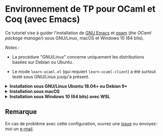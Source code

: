 # Environnement de TP pour OCaml et Coq (avec Emacs)

Ce tutoriel vise à guider l'installation de [GNU
Emacs](https://www.gnu.org/software/emacs/) et
[opam](https://opam.ocaml.org/) (*the OCaml package manager*)
sous GNU/Linux, macOS et Windows 10 (64 bits).

*Notes :*

* La procédure "GNU/Linux" concerne uniquement les distributions basées sur Debian ou Ubuntu.

* Le mode `learn-ocaml.el` (qui requiert `learn-ocaml-client`) a été surtout testé sous GNU/Linux jusqu'à présent.

<details><summary><b>Installation sous GNU/Linux Ubuntu 18.04+ ou Debian 9+</b></summary>

(*Ces composants sont déjà installés sur les PC de l'UPS, sauter alors
ces 5 étapes.*)

1. Installer `emacs` (version `>= 25.1`) et `rlwrap` (*optionnel*) :

        sudo apt-get update
        sudo apt-get install emacs25 rlwrap

1. Installer les dépendances d'`opam` :

        sudo apt-get install aspcud bubblewrap build-essential curl git m4 tar unzip
        sudo apt-get install pkg-config libssl-dev

1. Installer `opam` 2.0 (comme les paquets Debian/Ubuntu sont trop
   anciens, mieux vaut utiliser le [script d'installation
   officiel](https://opam.ocaml.org/doc/Install.html)) :

        curl -fOL https://github.com/ocaml/opam/raw/master/shell/install.sh
        sh ./install.sh

1. Configurer `opam` puis installer `merlin` et `coq` :

        opam init --auto-setup --bare
        opam switch create 4.05.0 ocaml-base-compiler.4.05.0
        eval $(opam env)
        opam install -y merlin
        
        opam repo add --all-switches --set-default coq-released https://coq.inria.fr/opam/released
        opam pin add -n -k version coq 8.12.2
        opam install -j 2 coq

   **Ne pas exécuter `opam user-setup install`**.

1. **Optionnel** : installer `learn-ocaml-client` (utile seulement pour [`learn-ocaml.el`](https://github.com/pfitaxel/learn-ocaml.el))
   et `utop` (pour un toplevel en ligne de commande plus riche que `rlwrap ocaml`) :

        opam install utop learn-ocaml-client

## Installation des modes Emacs pour OCaml et Coq

(*Reprendre à cette étape si vous travaillez sur un PC de l'UPS.*)

Pour installer automatiquement les modes
[tuareg](https://github.com/ocaml/tuareg),
[merlin-eldoc](https://github.com/Khady/merlin-eldoc),
[company](https://github.com/company-mode/company-mode),
[learn-ocaml](https://github.com/pfitaxel/learn-ocaml.el),
[ProofGeneral](https://github.com/ProofGeneral/PG) et
[company-coq](https://github.com/cpitclaudel/company-coq) :

1. Téléchargez et placez le fichier `.emacs` fourni à la racine de
   votre *homedir* (`~/`) :

        cd                    # pour revenir à la racine du homedir (~/)
        mv -f .emacs .emacs~  # pour sauvegarder votre fichier au cas où
        # si la ligne précédente renvoie une erreur, ne pas en tenir compte
        curl -fOL https://github.com/erikmd/tapfa-init.el/raw/master/.emacs

    > *Note* : Si vous n'utilisez pas `curl` mais la fonctionnalité de
    > téléchargement de votre navigateur, veillez à ce que celui-ci
    > n'enlève pas le point au début du fichier
    > ([`.emacs`](https://github.com/erikmd/tapfa-init.el/raw/master/.emacs),
    > pas `emacs`).

1. Lancer Emacs :

        emacs &

    L'installation des modes Emacs pour OCaml et Coq devrait se lancer
    automatiquement et durer environ 2'30.

    En cas de souci, faites
    <kbd>M-x package-install-selected-packages RET</kbd>
    (<kbd>M-x</kbd> désignant <kbd>Alt+X</kbd>
    et <kbd>RET</kbd> la touche Entrée) et redémarrez emacs.

    Vous pouvez alors **créer ou ouvrir un fichier OCaml** en tapant
    <kbd>C-x C-f tp1.ml RET</kbd>

1. Et si vous avez installé `learn-ocaml-client`, pour utiliser le mode
   [`learn-ocaml`](https://github.com/pfitaxel/learn-ocaml.el#usage),
   vous pouvez taper <kbd>M-x learn-ocaml-mode RET</kbd>.

</details>

<details><summary><b>Installation sous macOS</b></summary>

1. Installer [Aquamacs](https://aquamacs.org)
   ou [Emacs avec Homebrew Cask](https://formulae.brew.sh/cask/emacs).

1. Installer `gpatch`, `pkg-config` et `openssl` 1.1 avec Homebrew :

        brew install gpatch      # comme opam utilise des options GNU
        brew install pkg-config
        brew install openssl@1.1 # suivre les instructions si besoin

1. Installer `opam` 2.0 avec Homebrew :

        brew install opam

1. Configurer `opam` puis installer `merlin` et `coq` :

        opam init --auto-setup --bare
        opam switch create 4.05.0 ocaml-base-compiler.4.05.0
        eval $(opam env)
        opam install -y merlin
        
        opam repo add --all-switches --set-default coq-released https://coq.inria.fr/opam/released
        opam pin add -n -k version coq 8.12.2
        opam install -j 2 coq

   **Ne pas exécuter `opam user-setup install`**.

1. **Optionnel** : installer `learn-ocaml-client` (utile seulement pour [`learn-ocaml.el`](https://github.com/pfitaxel/learn-ocaml.el))
   et `utop` (pour un toplevel en ligne de commande plus riche que `rlwrap ocaml`) :

        opam install utop learn-ocaml-client

## Installation des modes Emacs pour OCaml et Coq

(*Reprendre à cette étape si vous travaillez sur un PC de l'UPS.*)

Pour installer automatiquement les modes
[tuareg](https://github.com/ocaml/tuareg),
[merlin-eldoc](https://github.com/Khady/merlin-eldoc),
[company](https://github.com/company-mode/company-mode),
[learn-ocaml](https://github.com/pfitaxel/learn-ocaml.el),
[ProofGeneral](https://github.com/ProofGeneral/PG) et
[company-coq](https://github.com/cpitclaudel/company-coq) :

1. Téléchargez et placez le fichier `.emacs` fourni à la racine de
   votre *homedir* (`~/`) :

        cd                    # pour revenir à la racine du homedir (~/)
        mv -f .emacs .emacs~  # pour sauvegarder votre fichier
        # si la ligne précédente renvoie une erreur, ne pas en tenir compte
        curl -fOL https://github.com/erikmd/tapfa-init.el/raw/master/.emacs

    > *Note* : Si vous n'utilisez pas `curl` mais la fonctionnalité de
    > téléchargement de votre navigateur, veillez à ce que celui-ci
    > n'enlève pas le point au début du fichier
    > ([`.emacs`](https://github.com/erikmd/tapfa-init.el/raw/master/.emacs),
    > pas `emacs`).

1. Si vous n'utilisez pas GNU Emacs mais *Aquamacs*, pour éviter un
   souci de connexion TLS avec MELPA (le gestionnaire de paquets
   d'Emacs), vous pourriez avoir besoin d'exécuter :

        brew install libressl
        brew install gnutls

    puis d'ajouter ces deux lignes au début du fichier `~/.emacs` :

        (with-eval-after-load 'tls
          (push "/usr/local/etc/libressl/cert.pem" gnutls-trustfiles))

    (*Source* : [davidswelt/aquamacs-emacs#133](https://github.com/davidswelt/aquamacs-emacs/issues/133))

1. Lancer Aquamacs (ou Emacs).

    L'installation des modes Emacs pour OCaml et Coq devrait se lancer
    automatiquement et durer environ 2'30.

    En cas de souci, faites
    <kbd>M-x package-install-selected-packages RET</kbd>
    (<kbd>M-x</kbd> désignant <kbd>Alt+X</kbd>
    et <kbd>RET</kbd> la touche Entrée) et redémarrez emacs.

    Vous pouvez alors **créer ou ouvrir un fichier OCaml** en tapant
    <kbd>C-x C-f tp1.ml RET</kbd>

1. Et si vous avez installé `learn-ocaml-client`, pour utiliser le mode
   [`learn-ocaml`](https://github.com/pfitaxel/learn-ocaml.el#usage),
   vous pouvez taper <kbd>M-x learn-ocaml-mode RET</kbd>.

</details>

<details>
<summary><b>Installation sous Windows 10 (64 bits) avec WSL</b></summary>

1.  Installer GNU Emacs 27 à partir de
    <https://vigou3.gitlab.io/emacs-modified-windows/>

1.  Activer WSL dans Windows 10 :
    <https://docs.microsoft.com/en-us/windows/wsl/install-win10>

1.  Installer une distribution GNU/Linux
    ([Debian](https://www.microsoft.com/store/apps/9MSVKQC78PK6) ou
    [Ubuntu](https://www.microsoft.com/store/apps/9N9TNGVNDL3Q)) à
    partir de Microsoft Store.

1.  Ouvrir un terminal WSL (par ex. en tapant le nom de la distribution
    dans le Menu Démarrer) et assurez-vous que vous avez un compte
    utilisateur Linux "normal" (**pas `root`**)

1.  Mettre à jour l'index des paquets :

    ```
    sudo apt-get update
    ```

1.  Installer les dépendances d'`opam` :

    ```
    sudo apt-get install aspcud bubblewrap build-essential curl git m4 tar unzip
    sudo apt-get install pkg-config libssl-dev
    ```

1.  Installer `opam` 2.0 (comme les paquets Debian/Ubuntu sont trop
    anciens, mieux vaut utiliser le [script d'installation
    officiel](https://opam.ocaml.org/doc/Install.html)) :

    ```
    curl -fOL https://github.com/ocaml/opam/raw/master/shell/install.sh
    sh ./install.sh
    ```

1.  Configurer `opam` et installer `merlin` et `coq`
    (**`--disable-sandboxing` est requis**) :

    ```
    opam init --disable-sandboxing --auto-setup --bare
    opam switch create 4.05.0 ocaml-base-compiler.4.05.0
    eval $(opam env)
    opam repo add --all-switches --set-default coq-released https://coq.inria.fr/opam/released
    opam pin add -n -k version coq 8.12.2
    opam install -y -j 2 merlin coq
    ```

    (*Les commandes précédentes doivent être copiées ligne à ligne !*)

    **Ne pas exécuter `opam user-setup install`**.

1. **Optionnel** : installer `learn-ocaml-client` (utile seulement pour [`learn-ocaml.el`](https://github.com/pfitaxel/learn-ocaml.el))
   et `utop` (pour un toplevel en ligne de commande plus riche que `rlwrap ocaml`) :

        opam install utop learn-ocaml-client

1.  Installer `wsl-alias` :

    ```
    curl -fOL https://github.com/leongrdic/wsl-alias/raw/master/install.sh
    bash ./install.sh
    ```

    et valider les questions posées.

1.  Ajouter comme indiqué, le chemin suivant à votre `PATH` Windows :
    `%userprofile%\wsl-alias` (vous pouvez vous inspirer de la page
    <https://stackoverflow.com/a/44272417>).

1.  Ouvrir un terminal cmd.exe (a.k.a. MS-DOS, **pas WSL**) et taper les
    commandes suivantes :

    ```
    b wsl-alias add opam opam
    b wsl-alias add ocaml "opam exec -- ocaml"
    b wsl-alias add ocamlc "opam exec -- ocamlc"
    b wsl-alias add ocamlmerlin "opam exec -- ocamlmerlin"
    b wsl-alias add learn-ocaml-client "wrapper-learn-ocaml-client"
    b wsl-alias add utop "opam exec -- utop"
    b wsl-alias add coqtop "opam exec -- coqtop"
    b wsl-alias add coqidetop "opam exec -- coqidetop"
    b wsl-alias add coqc "opam exec -- coqc"
    b wsl-alias list  # pour vérifier
    b                 # sans argument, pour passer en mode WSL
    ```

    (*Les commandes précédentes doivent être copiées ligne à ligne !*)

1.  Vérifier que vous êtes bien dans le répertoire
    `/mnt/c/Users/VOTRELOGIN` (dossier personnel Windows) et télécharger
    le fichier `.emacs` fourni :

    ```
    mv -f .emacs .emacs.bak  # pour sauvegarder votre fichier au cas où
    # si la ligne précédente renvoie une erreur, ne pas en tenir compte
    curl -fOL https://github.com/erikmd/tapfa-init.el/raw/master/win64/.emacs
    ```

1.  Toujours dans la **ligne de commande WSL**, éditer le fichier
     `~/.wsl-alias/env.sh` en tapant :

    ```
    nano ~/.wsl-alias/env.sh
    ```
    
    Ajouter à la fin de ce fichier (qui doit déjà exister) :

    ```
    wrapper-learn-ocaml-client() {
        declare -a args
        args=()
        for arg; do
        args[${#args[@]}]="$(sed -e 's|htt/mnt/p\\\?|http://|; s|http/mnt/s\\\?|https://|' <<< "$arg")"
        done
        exec opam exec -- learn-ocaml-client "${args[@]}"
    }
    ```

    Sauver avec <kbd>Ctrl+O</kbd> <kbd>Entrée</kbd> et quitter avec
    <kbd>Ctrl+X</kbd>.

1.  Lancer Emacs à partir de Windows.

    L'installation des modes Emacs pour OCaml et Coq
    ([tuareg](https://github.com/ocaml/tuareg),
    [merlin](https://github.com/ocaml/merlin),
    [company](https://github.com/company-mode/company-mode),
    [learn-ocaml](https://github.com/pfitaxel/learn-ocaml.el),
    [ProofGeneral](https://github.com/ProofGeneral/PG) et
    [company-coq](https://github.com/cpitclaudel/company-coq)) devrait
    se lancer automatiquement et durer environ 2'30.

    En cas de souci, faites
    <kbd>M-x package-install-selected-packages RET</kbd>
    (<kbd>M-x</kbd> désignant <kbd>Alt+X</kbd>
    et <kbd>RET</kbd> la touche Entrée) et redémarrez emacs.

    Vous pouvez alors **créer ou ouvrir un fichier OCaml** en tapant
    <kbd>C-x C-f tp1.ml RET</kbd>

1. Et si vous avez installé `learn-ocaml-client`, pour utiliser le mode
   [`learn-ocaml`](https://github.com/pfitaxel/learn-ocaml.el#usage),
   vous pouvez taper <kbd>M-x learn-ocaml-mode RET</kbd>.

</details>

## Remarque

En cas de problème avec cette configuration, ouvrez une [issue](https://github.com/erikmd/tapfa-init.el/issues) ou envoyez-moi un [e-mail](https://github.com/erikmd).
